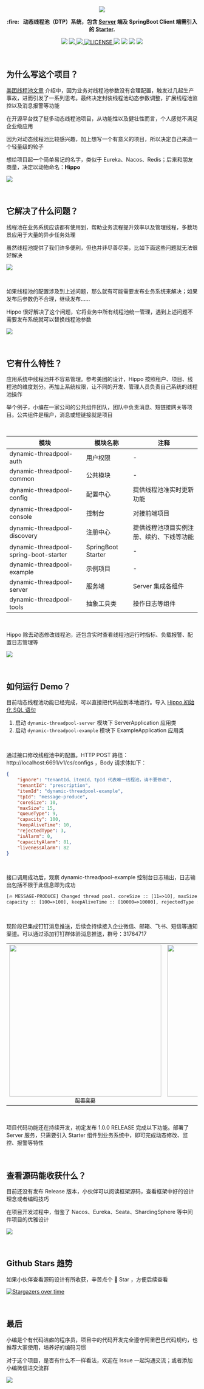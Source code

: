 <div align=center>
   <img src="https://images-machen.oss-cn-beijing.aliyuncs.com/Dynamic-Thread-Pool-Main.jpeg"  />
</div>

<p align="center">
   <strong> :fire: &nbsp; 动态线程池（DTP）系统，包含 <a href="https://github.com/acmenlt/dynamic-threadpool/tree/develop/dynamic-threadpool-server">Server</a> 端及 SpringBoot Client 端需引入的 <a href="https://github.com/acmenlt/dynamic-threadpool/tree/develop/dynamic-threadpool-spring-boot-starter">Starter</a>.</strong>
</p>
<p align="center">

<img src="https://img.shields.io/badge/Author-龙台-blue.svg" />

<a target="_blank" href="http://mp.weixin.qq.com/s?__biz=Mzg4NDU0Mjk5OQ==&mid=100007373&idx=1&sn=3b375f97a576820e3e540810e720aeb0&chksm=4fb7c6b578c04fa35fab488d8dd6ddd12cfd0ef70290f3b285261fba0750785ea2725a50d508&scene=18#wechat_redirect">
     <img src="https://img.shields.io/badge/公众号-龙台 blog-yellow.svg" />
</a>

<a target="_blank" href="https://github.com/acmenlt/dynamic-threadpool">
     <img src="https://img.shields.io/badge/⭐-github-orange.svg" />
</a>

<a href="https://github.com/acmenlt/dynamic-threadpool/blob/develop/LICENSE">
    <img src="https://img.shields.io/github/license/acmenlt/dynamic-threadpool?color=42b883&style=flat-square" alt="LICENSE">
</a>

<img src="https://img.shields.io/badge/JDK-1.8+-green?logo=appveyor" />

<img src="https://tokei.rs/b1/github/acmenlt/dynamic-threadpool?category=lines" />

<img src="https://img.shields.io/badge/version-v0.4.0-DeepSkyBlue.svg" />

<img src="https://img.shields.io/github/stars/acmenlt/dynamic-threadpool.svg" />

</p>

<br/>

## 为什么写这个项目？

[美团线程池文章](https://tech.meituan.com/2020/04/02/java-pooling-pratice-in-meituan.html "美团线程池文章") 介绍中，因为业务对线程池参数没有合理配置，触发过几起生产事故，进而引发了一系列思考。最终决定封装线程池动态参数调整，扩展线程池监控以及消息报警等功能

在开源平台找了挺多动态线程池项目，从功能性以及健壮性而言，个人感觉不满足企业级应用

因为对动态线程池比较感兴趣，加上想写一个有意义的项目，所以决定自己来造一个轻量级的轮子

想给项目起一个简单易记的名字，类似于 Eureka、Nacos、Redis；后来和朋友商量，决定以动物命名：**Hippo**

![](https://user-images.githubusercontent.com/77398366/138722557-38d638ae-36b4-48ca-8d6b-3bf7a4bc430b.png)


<br/>

## 它解决了什么问题？

线程池在业务系统应该都有使用到，帮助业务流程提升效率以及管理线程，多数场景应用于大量的异步任务处理

虽然线程池提供了我们许多便利，但也并非尽善尽美，比如下面这些问题就无法很好解决

![](https://images-machen.oss-cn-beijing.aliyuncs.com/image-20211023160830084.png)

<br/>

如果线程池的配置涉及到上述问题，那么就有可能需要发布业务系统来解决；如果发布后参数仍不合理，继续发布......

Hippo 很好解决了这个问题，它将业务中所有线程池统一管理，遇到上述问题不需要发布系统就可以替换线程池参数

![](https://images-machen.oss-cn-beijing.aliyuncs.com/image-20211023142726818.png)

<br/>

##  它有什么特性？

应用系统中线程池并不容易管理。参考美团的设计，Hippo 按照租户、项目、线程池的维度划分。再加上系统权限，让不同的开发、管理人员负责自己系统的线程池操作

举个例子，小编在一家公司的公共组件团队，团队中负责消息、短链接网关等项目。公共组件是租户，消息或短链接就是项目

<br/>

| 模块                                   | 模块名称           | 注释                                     |
| -------------------------------------- | ------------------ | ---------------------------------------- |
| dynamic-threadpool-auth              | 用户权限           | -                                        |
| dynamic-threadpool-common              | 公共模块           | -                                        |
| dynamic-threadpool-config              | 配置中心           | 提供线程池准实时更新功能                 |
| dynamic-threadpool-console             | 控制台             | 对接前端项目                             |
| dynamic-threadpool-discovery           | 注册中心           | 提供线程池项目实例注册、续约、下线等功能 |
| dynamic-threadpool-spring-boot-starter | SpringBoot Starter | -                                        |
| dynamic-threadpool-example             | 示例项目           | -                                        |
| dynamic-threadpool-server              | 服务端             | Server 集成各组件                        |
| dynamic-threadpool-tools               | 抽象工具类         | 操作日志等组件                  |


<br/>

Hippo 除去动态修改线程池，还包含实时查看线程池运行时指标、负载报警、配置日志管理等


![](https://images-machen.oss-cn-beijing.aliyuncs.com/image-20211023101844619.png)

<br/>

## 如何运行 Demo？

目前动态线程池功能已经完成，可以直接把代码拉到本地运行。导入 [Hippo 初始化 SQL 语句](https://github.com/acmenlt/dynamic-threadpool/blob/develop/server/src/main/resources/hippo_manager.sql)

1. 启动 `dynamic-threadpool-server` 模块下 ServerApplication 应用类
2. 启动 `dynamic-threadpool-example` 模块下 ExampleApplication 应用类

<br/>

通过接口修改线程池中的配置。HTTP POST 路径：http://localhost:6691/v1/cs/configs ，Body 请求体如下：

```json
{
    "ignore": "tenantId、itemId、tpId 代表唯一线程池，请不要修改",
    "tenantId": "prescription",
    "itemId": "dynamic-threadpool-example",
    "tpId": "message-produce",
    "coreSize": 10,
    "maxSize": 15,
    "queueType": 9,
    "capacity": 100,
    "keepAliveTime": 10,
    "rejectedType": 3,
    "isAlarm": 0,
    "capacityAlarm": 81,
    "livenessAlarm": 82
}
```

<br/>

接口调用成功后，观察 dynamic-threadpool-example 控制台日志输出，日志输出包括不限于此信息即为成功

```tex
[🔥 MESSAGE-PRODUCE] Changed thread pool. coreSize :: [11=>10], maxSize :: [15=>15], queueType :: [9=>9]
capacity :: [100=>100], keepAliveTime :: [10000=>10000], rejectedType :: [7=>7]
```

<br/>

现阶段已集成钉钉消息推送，后续会持续接入企业微信、邮箱、飞书、短信等通知渠道。可以通过添加钉钉群体验消息推送，群号：31764717

<table>
  <tr>
    <td align="center" style="width: 200px;">
      <a href="https://github.com/acmenlt">
        <img src="https://images-machen.oss-cn-beijing.aliyuncs.com/image-20211013122816688.png" style="width: 400px;"><br>
        <sub>配置变更</sub>
      </a><br>
    </td>
    <td align="center" style="width: 200px;">
      <a href="https://github.com/acmenlt">
        <img src="https://images-machen.oss-cn-beijing.aliyuncs.com/image-20211013113649068.png" style="width: 400px;"><br>
        <sub>报警通知</sub>
      </a><br>
    </td>
  </tr>
</table>

<br/>

项目代码功能还在持续开发，初定发布 1.0.0 RELEASE 完成以下功能。部署了 Server 服务，只需要引入 Starter 组件到业务系统中，即可完成动态修改、监控、报警等特性

<br/>

## 查看源码能收获什么？

目前还没有发布 Release 版本，小伙伴可以阅读框架源码，查看框架中好的设计理念或者编码技巧

在项目开发过程中，借鉴了 Nacos、Eureka、Seata、ShardingSphere 等中间件项目的优雅设计

![](https://images-machen.oss-cn-beijing.aliyuncs.com/image-20211023143632685.png)

<br/>


## Github Stars 趋势

如果小伙伴查看源码设计有所收获，辛苦点个 🚀 Star ，方便后续查看

[![Stargazers over time](https://starchart.cc/acmenlt/dynamic-threadpool.svg)](https://starchart.cc/acmenlt/dynamic-threadpool) 

 <br/>


## 最后

小编是个有代码洁癖的程序员，项目中的代码开发完全遵守阿里巴巴代码规约，也推荐大家使用，培养好的编码习惯

对于这个项目，是否有什么不一样看法，欢迎在 Issue 一起沟通交流；或者添加小编微信进交流群


![](https://user-images.githubusercontent.com/77398366/138920260-e9dd1268-797f-4d42-9abb-62353d08ea6a.png)
